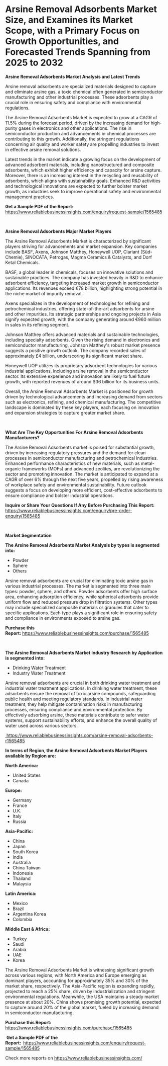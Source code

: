 <p><h1>Arsine Removal Adsorbents Market Size, and Examines its Market Scope, with a Primary Focus on Growth Opportunities, and Forecasted Trends Spanning from 2025 to 2032</h1></p><p><strong>Arsine Removal Adsorbents Market Analysis and Latest Trends</strong></p>
<p><p>Arsine removal adsorbents are specialized materials designed to capture and eliminate arsine gas, a toxic chemical often generated in semiconductor manufacturing and other industrial processes. These adsorbents play a crucial role in ensuring safety and compliance with environmental regulations.</p><p>The Arsine Removal Adsorbents Market is expected to grow at a CAGR of 11.5% during the forecast period, driven by the increasing demand for high-purity gases in electronics and other applications. The rise in semiconductor production and advancements in chemical processes are contributing to this growth. Additionally, the stringent regulations concerning air quality and worker safety are propelling industries to invest in effective arsine removal solutions.</p><p>Latest trends in the market indicate a growing focus on the development of advanced adsorbent materials, including nanostructured and composite adsorbents, which exhibit higher efficiency and capacity for arsine capture. Moreover, there is an increasing interest in the recycling and reusability of adsorbents, which aligns with sustainability goals. Enhanced R&D activities and technological innovations are expected to further bolster market growth, as industries seek to improve operational safety and environmental management practices.</p></p>
<p><strong>Get a Sample PDF of the Report:&nbsp;</strong> <a href="https://www.reliablebusinessinsights.com/enquiry/request-sample/1565485?utm_campaign=2220&utm_medium=2&utm_source=Github&utm_content=ia&utm_term=01022025&utm_id=arsine-removal-adsorbents">https://www.reliablebusinessinsights.com/enquiry/request-sample/1565485</a></p>
<p>&nbsp;</p>
<p><strong>Arsine Removal Adsorbents Major Market Players</strong></p>
<p><p>The Arsine Removal Adsorbents Market is characterized by significant players striving for advancements and market expansion. Key companies include BASF, Axens, Johnson Matthey, Honeywell UOP, Clariant (Süd-Chemie), SINOCATA, Petrogas, Magma Ceramics & Catalysts, and Dorf Ketal Chemicals.</p><p>BASF, a global leader in chemicals, focuses on innovative solutions and sustainable practices. The company has invested heavily in R&D to enhance adsorbent efficiency, targeting increased market growth in semiconductor applications. Its revenues exceed €78 billion, highlighting strong potential in the niche market of impurity removal.</p><p>Axens specializes in the development of technologies for refining and petrochemical industries, offering state-of-the-art adsorbents for arsine and other impurities. Its strategic partnerships and ongoing projects in Asia signify expected growth, with the company generating around €960 million in sales in its refining segment.</p><p>Johnson Matthey offers advanced materials and sustainable technologies, including specialty adsorbents. Given the rising demand in electronics and semiconductor manufacturing, Johnson Matthey's robust market presence suggests a positive growth outlook. The company recorded sales of approximately £4 billion, underscoring its significant market share.</p><p>Honeywell UOP utilizes its proprietary adsorbent technologies for various industrial applications, including arsine removal in the semiconductor sector. Its extensive experience and innovation are likely to fuel future growth, with reported revenues of around $36 billion for its business units.</p><p>Overall, the Arsine Removal Adsorbents Market is positioned for growth driven by technological advancements and increasing demand from sectors such as electronics, refining, and chemical manufacturing. The competitive landscape is dominated by these key players, each focusing on innovation and expansion strategies to capture greater market share.</p></p>
<p>&nbsp;</p>
<p><strong>What Are The Key Opportunities For Arsine Removal Adsorbents Manufacturers?</strong></p>
<p><p>The Arsine Removal Adsorbents market is poised for substantial growth, driven by increasing regulatory pressures and the demand for clean processes in semiconductor manufacturing and petrochemical industries. Enhanced performance characteristics of new materials, such as metal-organic frameworks (MOFs) and advanced zeolites, are revolutionizing the sector and promoting innovation. The market is anticipated to expand at a CAGR of over 6% through the next five years, propelled by rising awareness of workplace safety and environmental sustainability. Future outlook suggests a focus on developing more efficient, cost-effective adsorbents to ensure compliance and bolster industrial operations.</p></p>
<p><strong>Inquire or Share Your Questions If Any Before Purchasing This Report:</strong> <a href="https://www.reliablebusinessinsights.com/enquiry/pre-order-enquiry/1565485?utm_campaign=2220&utm_medium=2&utm_source=Github&utm_content=ia&utm_term=01022025&utm_id=arsine-removal-adsorbents">https://www.reliablebusinessinsights.com/enquiry/pre-order-enquiry/1565485</a></p>
<p>&nbsp;</p>
<p><strong>Market Segmentation</strong></p>
<p><strong>The Arsine Removal Adsorbents Market Analysis by types is segmented into:</strong></p>
<p><ul><li>Powder</li><li>Sphere</li><li>Others</li></ul></p>
<p><p>Arsine removal adsorbents are crucial for eliminating toxic arsine gas in various industrial processes. The market is segmented into three main types: powder, sphere, and others. Powder adsorbents offer high surface area, enhancing adsorption efficiency, while spherical adsorbents provide uniform flow and reduced pressure drop in filtration systems. Other types may include specialized composite materials or granules that cater to specific applications. Each type plays a significant role in ensuring safety and compliance in environments exposed to arsine gas.</p></p>
<p><strong>Purchase this Report:&nbsp;</strong><a href="https://www.reliablebusinessinsights.com/purchase/1565485?utm_campaign=2220&utm_medium=2&utm_source=Github&utm_content=ia&utm_term=01022025&utm_id=arsine-removal-adsorbents">https://www.reliablebusinessinsights.com/purchase/1565485</a></p>
<p>&nbsp;</p>
<p><strong>The Arsine Removal Adsorbents Market Industry Research by Application is segmented into:</strong></p>
<p><ul><li>Drinking Water Treatment</li><li>Industry Water Treatment</li></ul></p>
<p><p>Arsine removal adsorbents are crucial in both drinking water treatment and industrial water treatment applications. In drinking water treatment, these adsorbents ensure the removal of toxic arsine compounds, safeguarding public health and meeting regulatory standards. In industrial water treatment, they help mitigate contamination risks in manufacturing processes, ensuring compliance and environmental protection. By effectively adsorbing arsine, these materials contribute to safer water systems, support sustainability efforts, and enhance the overall quality of water used across various sectors.</p></p>
<p><a href="https://www.reliablebusinessinsights.com/arsine-removal-adsorbents-r1565485?utm_campaign=2220&utm_medium=2&utm_source=Github&utm_content=ia&utm_term=01022025&utm_id=arsine-removal-adsorbents">&nbsp;https://www.reliablebusinessinsights.com/arsine-removal-adsorbents-r1565485</a></p>
<p><strong>In terms of Region, the Arsine Removal Adsorbents Market Players available by Region are:</strong></p>
<p>
    <p> <strong> North America: </strong>
        <ul>
            <li>United States</li>
            <li>Canada</li>
        </ul>
        </p> 
    <p> <strong> Europe: </strong>
        <ul>
            <li>Germany</li>
            <li>France</li>
            <li>U.K.</li>
            <li>Italy</li>
            <li>Russia</li>
        </ul>
        </p> 
    <p> <strong> Asia-Pacific: </strong>
        <ul>
            <li>China</li>
            <li>Japan</li>
            <li>South Korea</li>
            <li>India</li>
            <li>Australia</li>
            <li>China Taiwan</li>
            <li>Indonesia</li>
            <li>Thailand</li>
            <li>Malaysia</li>
        </ul>
        </p> 
    <p> <strong> Latin America: </strong>
        <ul>
            <li>Mexico</li>
            <li>Brazil</li>
            <li>Argentina Korea</li>
            <li>Colombia</li>
        </ul>
        </p> 
    <p> <strong> Middle East & Africa: </strong>
        <ul>
            <li>Turkey</li>
            <li>Saudi</li>
            <li>Arabia</li>
            <li>UAE</li>
            <li>Korea</li>
        </ul>
    </p>
    </p>
<p><p>The Arsine Removal Adsorbents Market is witnessing significant growth across various regions, with North America and Europe emerging as dominant players, accounting for approximately 35% and 30% of the market share, respectively. The Asia-Pacific region is expanding rapidly, projected to reach a 25% share, driven by industrialization and stringent environmental regulations. Meanwhile, the USA maintains a steady market presence at about 20%. China shows promising growth potential, expected to capture around 20% of the global market, fueled by increasing demand in semiconductor manufacturing.</p></p>
<p><strong>Purchase this Report: </strong><a href="https://www.reliablebusinessinsights.com/purchase/1565485?utm_campaign=2220&utm_medium=2&utm_source=Github&utm_content=ia&utm_term=01022025&utm_id=arsine-removal-adsorbents">https://www.reliablebusinessinsights.com/purchase/1565485</a></p>
<p>&nbsp;<strong>Get a Sample PDF of the Report:&nbsp;&nbsp;</strong><a href="https://www.reliablebusinessinsights.com/enquiry/request-sample/1565485?utm_campaign=2220&utm_medium=2&utm_source=Github&utm_content=ia&utm_term=01022025&utm_id=arsine-removal-adsorbents">https://www.reliablebusinessinsights.com/enquiry/request-sample/1565485</a></p>
<p><strong></strong></p>
<p>Check more reports on <a href="https://www.reliablebusinessinsights.com/?utm_campaign=2220&utm_medium=2&utm_source=Github&utm_content=ia&utm_term=01022025&utm_id=arsine-removal-adsorbents">https://www.reliablebusinessinsights.com/</a></p>